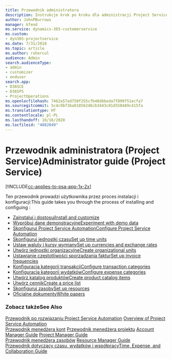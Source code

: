 ```yaml
---
title: Przewodnik administratora
description: Instrukcje krok po kroku dla administracji Project Service
author: JohnPBurrows
manager: kfend
ms.service: dynamics-365-customerservice
ms.custom:
- dyn365-projectservice
ms.date: 7/31/2018
ms.topic: article
ms.author: ruhercul
audience: Admin
search.audienceType:
- admin
- customizer
- enduser
search.app:
- D365CE
- D365PS
- ProjectOperations
ms.openlocfilehash: 7462a57ad750f255cfb48dbbeda7f899f51ecfa7
ms.sourcegitcommit: 5c4c9bf3ba018562d6cb3443c01d550489c415fa
ms.translationtype: HT
ms.contentlocale: pl-PL
ms.lasthandoff: 10/16/2020
ms.locfileid: "4082049"
---
```

# <a name="administrator-guide-project-service"></a><span data-ttu-id="1babe-103">Przewodnik administratora (Project Service)</span><span class="sxs-lookup"><span data-stu-id="1babe-103">Administrator guide (Project Service)</span></span>

[!INCLUDE[cc-applies-to-psa-app-1x-2x](../includes/cc-applies-to-psa-app-1x-2x.md)]

<span data-ttu-id="1babe-104">Ten przewodnik prowadzi użytkownika przez proces instalacji i konfiguracji:</span><span class="sxs-lookup"><span data-stu-id="1babe-104">This guide takes you through the process of installing and configuing :</span></span>  
  
- [<span data-ttu-id="1babe-105">Zainstaluj i dostosuj</span><span class="sxs-lookup"><span data-stu-id="1babe-105">Install and customize</span></span>](install-customize.md)
- [<span data-ttu-id="1babe-106">Wypróbuj dane demonstracyjne</span><span class="sxs-lookup"><span data-stu-id="1babe-106">Experiment with demo data</span></span>](use-demo-data.md)
- [<span data-ttu-id="1babe-107">Skonfiguruj Project Service Automation</span><span class="sxs-lookup"><span data-stu-id="1babe-107">Configure Project Service Automation</span></span>](configure.md)
- [<span data-ttu-id="1babe-108">Skonfiguruj jednostki czasu</span><span class="sxs-lookup"><span data-stu-id="1babe-108">Set up time units</span></span>](set-up-time-units.md)
- [<span data-ttu-id="1babe-109">Ustaw waluty i kursy wymiany</span><span class="sxs-lookup"><span data-stu-id="1babe-109">Set up currencies and exchange rates</span></span>](set-up-currencies-exchange-rates.md)
- [<span data-ttu-id="1babe-110">Utwórz jednostki organizacyjne</span><span class="sxs-lookup"><span data-stu-id="1babe-110">Create organizational units</span></span>](create-organizational-units.md)
- [<span data-ttu-id="1babe-111">Ustawianie częstotliwości sporządzania faktur</span><span class="sxs-lookup"><span data-stu-id="1babe-111">Set up invoice frequencies</span></span>](set-up-invoice-frequencies.md)
- [<span data-ttu-id="1babe-112">Konfiguracja kategorii transakcji</span><span class="sxs-lookup"><span data-stu-id="1babe-112">Configure transaction categories</span></span>](configure-transaction-categories.md)
- [<span data-ttu-id="1babe-113">Konfiguracja kategorii wydatków</span><span class="sxs-lookup"><span data-stu-id="1babe-113">Configure expense categories</span></span>](configure-expense-categories.md)
- [<span data-ttu-id="1babe-114">Utwórz katalog produktów</span><span class="sxs-lookup"><span data-stu-id="1babe-114">Create product catalog items</span></span>](create-product-catalog-items.md)
- [<span data-ttu-id="1babe-115">Utwórz cennik</span><span class="sxs-lookup"><span data-stu-id="1babe-115">Create a price list</span></span>](create-price-list.md)
- [<span data-ttu-id="1babe-116">Skonfiguruj zasoby</span><span class="sxs-lookup"><span data-stu-id="1babe-116">Set up resources</span></span>](set-up-resources.md)
- [<span data-ttu-id="1babe-117">Oficjalne dokumenty</span><span class="sxs-lookup"><span data-stu-id="1babe-117">White papers</span></span>](white-papers.md)
  
### <a name="see-also"></a><span data-ttu-id="1babe-118">Zobacz także</span><span class="sxs-lookup"><span data-stu-id="1babe-118">See Also</span></span>  
 <span data-ttu-id="1babe-119">[Przewodnik po rozwiązaniu Project Service Automation](../psa/overview.md)  </span><span class="sxs-lookup"><span data-stu-id="1babe-119">[Overview of Project Service Automation](../psa/overview.md)  </span></span>  
 <span data-ttu-id="1babe-120">[Przewodnik menedżera kont](../psa/account-manager-guide.md) [Przewodnik menedżera projektu](../psa/project-manager-guide.md) </span><span class="sxs-lookup"><span data-stu-id="1babe-120">[Account Manager Guide](../psa/account-manager-guide.md) [Project Manager Guide](../psa/project-manager-guide.md) </span></span>  
 <span data-ttu-id="1babe-121">[Przewodnik menedżera zasobów](../psa/resource-manager-guide.md) </span><span class="sxs-lookup"><span data-stu-id="1babe-121">[Resource Manager Guide](../psa/resource-manager-guide.md) </span></span>  
 [<span data-ttu-id="1babe-122">Przewodnik dotyczący czasu, wydatków i współpracy</span><span class="sxs-lookup"><span data-stu-id="1babe-122">Time, Expense, and Collaboration Guide</span></span>](../psa/time-expense-collaboration-guide.md)
